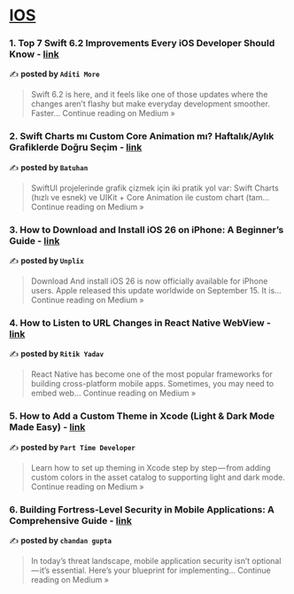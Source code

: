 
<h1><a href=https://medium.com/tag/ios/recommended target="_blank" rel="noopener noreferrer">IOS</a></h1>
<h3>1. Top 7 Swift 6.2 Improvements Every iOS Developer Should Know - <a href="https://medium.com/@aditi2001w/top-swift-6-2-improvements-every-ios-developer-should-know-0bd5e0805f96?source=rss------ios-5" target="_blank" rel="noopener noreferrer">link</a></h3>

✍️ **posted by `Aditi More`**

<blockquote>Swift 6.2 is here, and it feels like one of those updates where the changes aren’t flashy but make everyday development smoother. Faster…
Continue reading on Medium »</blockquote>

<h3>2. Swift Charts mı Custom Core Animation mı? Haftalık/Aylık Grafiklerde Doğru Seçim - <a href="https://medium.com/@batukucukaydin/swift-charts-m%C4%B1-custom-core-animation-m%C4%B1-haftal%C4%B1k-ayl%C4%B1k-grafiklerde-do%C4%9Fru-se%C3%A7im-a393cc928d6a?source=rss------ios-5" target="_blank" rel="noopener noreferrer">link</a></h3>

✍️ **posted by `Batuhan`**

<blockquote>SwiftUI projelerinde grafik çizmek için iki pratik yol var: Swift Charts (hızlı ve esnek) ve UIKit + Core Animation ile custom chart (tam…
Continue reading on Medium »</blockquote>

<h3>3. How to Download and Install iOS 26 on iPhone: A Beginner’s Guide - <a href="https://medium.com/@unplix/how-to-download-and-install-ios-26-on-iphone-a-beginners-guide-1f28ffa36d91?source=rss------ios-5" target="_blank" rel="noopener noreferrer">link</a></h3>

✍️ **posted by `Unplix`**

<blockquote>Download And install iOS 26 is now officially available for iPhone users. Apple released this update worldwide on September 15. It is…
Continue reading on Medium »</blockquote>

<h3>4. How to Listen to URL Changes in React Native WebView - <a href="https://medium.com/@ritikyadav2325/how-to-listen-to-url-changes-in-react-native-webview-9371cc3dac5d?source=rss------ios-5" target="_blank" rel="noopener noreferrer">link</a></h3>

✍️ **posted by `Ritik Yadav`**

<blockquote>React Native has become one of the most popular frameworks for building cross-platform mobile apps. Sometimes, you may need to embed web…
Continue reading on Medium »</blockquote>

<h3>5. How to Add a Custom Theme in Xcode (Light & Dark Mode Made Easy) - <a href="https://medium.com/@amanthapliyal14/how-to-add-a-custom-theme-in-xcode-light-dark-mode-made-easy-e14afc3791c7?source=rss------ios-5" target="_blank" rel="noopener noreferrer">link</a></h3>

✍️ **posted by `Part Time Developer`**

<blockquote>Learn how to set up theming in Xcode step by step — from adding custom colors in the asset catalog to supporting light and dark mode.
Continue reading on Medium »</blockquote>

<h3>6. Building Fortress-Level Security in Mobile Applications: A Comprehensive Guide - <a href="https://medium.com/@chandangupta86/building-fortress-level-security-in-mobile-applications-a-comprehensive-guide-95de2c79ab9b?source=rss------ios-5" target="_blank" rel="noopener noreferrer">link</a></h3>

✍️ **posted by `chandan gupta`**

<blockquote>In today’s threat landscape, mobile application security isn’t optional — it’s essential. Here’s your blueprint for implementing…
Continue reading on Medium »</blockquote>

